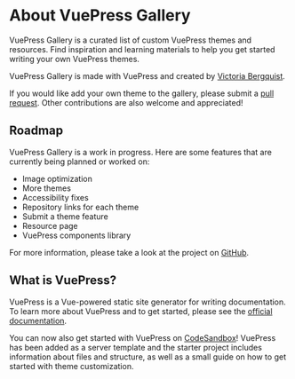 # About VuePress Gallery

<!-- TODO: Write about page -->

VuePress Gallery is a curated list of custom VuePress themes and resources. Find inspiration and learning materials to help you get started writing your own VuePress themes. 

VuePress Gallery is made with VuePress and created by [Victoria Bergquist](https://twitter.com/vicbergquist).

If you would like add your own theme to the gallery, please submit a [pull request](https://github.com/vicbergquist/vuepress.gallery). Other contributions are also welcome and appreciated!

## Roadmap

VuePress Gallery is a work in progress. Here are some features that are currently being planned or worked on:

- Image optimization
- More themes
- Accessibility fixes
- Repository links for each theme
- Submit a theme feature
- Resource page
- VuePress components library

For more information, please take a look at the project on [GitHub](https://github.com/vicbergquist/vuepress.gallery).

## What is VuePress?

VuePress is a Vue-powered static site generator for writing documentation. To learn more about VuePress and to get started, please see the [official documentation](https://vuepress.vuejs.org).

You can now also get started with VuePress on [CodeSandbox](https://codesandbox.io)! VuePress has been added as a server template and the starter project includes information about files and structure, as well as a small guide on how to get started with theme customization.
